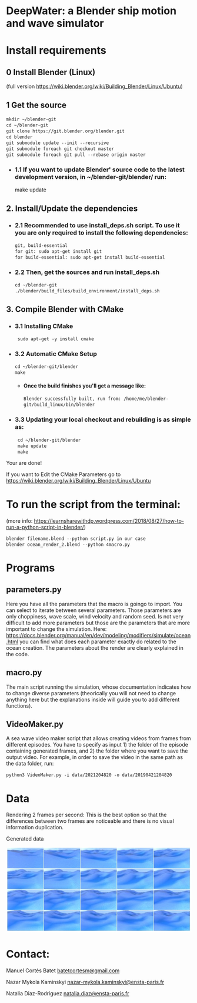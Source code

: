 # DeepWater: a Blender ship motion and wave simulator



# Install requirements

## 0 Install Blender (Linux)
(full version https://wiki.blender.org/wiki/Building_Blender/Linux/Ubuntu)

## 1 Get the source

    mkdir ~/blender-git
    cd ~/blender-git
    git clone https://git.blender.org/blender.git
    cd blender
    git submodule update --init --recursive
    git submodule foreach git checkout master
    git submodule foreach git pull --rebase origin master

- ### 1.1 If you want to update Blender' source code to the latest development version, in ~/blender-git/blender/ run:

    make update
    
    
## 2. Install/Update the dependencies
  - ### 2.1 Recommended to use install_deps.sh script. To use it you are only required to install the following dependencies:

        git, build-essential
        for git: sudo apt-get install git
        for build-essential: sudo apt-get install build-essential

  - ### 2.2 Then, get the sources and run install_deps.sh

        cd ~/blender-git
        ./blender/build_files/build_environment/install_deps.sh

## 3. Compile Blender with CMake
  - ### 3.1 Installing CMake

         sudo apt-get -y install cmake

  - ### 3.2 Automatic CMake Setup

        cd ~/blender-git/blender
        make

    - #### Once the build finishes you'll get a message like:

          Blender successfully built, run from: /home/me/blender-git/build_linux/bin/blender

  - ### 3.3 Updating your local checkout and rebuilding is as simple as:

         cd ~/blender-git/blender
         make update
         make    

Your are done!

If you want to Edit the CMake Parameters go to https://wiki.blender.org/wiki/Building_Blender/Linux/Ubuntu


# To run the script from the terminal:
(more info: https://learnsharewithdp.wordpress.com/2018/08/27/how-to-run-a-python-script-in-blender/)

    blender filename.blend --python script.py in our case
    blender ocean_render_2.blend --python 4macro.py

# Programs
## parameters.py
Here you have all the parameters that the macro is goingo to import. You can select to iterate between several parameters. Those parameters are only choppiness, wave scale, wind velocity and random seed. Is not very difficult to add more parameters but those are the parameters that are more important to change the simulation. Here: https://docs.blender.org/manual/en/dev/modeling/modifiers/simulate/ocean.html you can find what does each parameter exactly do related to the ocean creation. The parameters about the render are clearly explained in the code.

## macro.py
The main script running the simulation, whose documentation indicates how to change diverse parameters (theorically you will not need to change anything here but the explanations inside will guide you to add different functions).

## VideoMaker.py

A sea wave video maker script that allows creating videos from frames from different episodes. You have to specify as input 1) the folder of the episode containing generated frames, and 2) the folder where you want to save the output video. For example, in order to save the video in the same path as the data folder, run:

    python3 VideoMaker.py -i data/2021204820 -o data/20190421204820

# Data

Rendering 2 frames per second: This is the best option so that the differences between two frames are noticeable and there is no visual information duplication.

Generated data

<p align="center">
  <img width="600" src="render/data/gen_img.jpg">
</p>
<p align="justify">

# Contact:

Manuel Cortés Batet batetcortesm@gmail.com

Nazar Mykola Kaminskyi nazar-mykola.kaminskyi@ensta-paris.fr

Natalia Diaz-Rodriguez natalia.diaz@ensta-paris.fr

